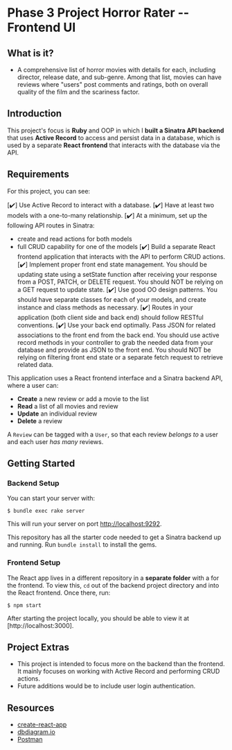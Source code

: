 # Phase 3 Project Horror Rater -- Frontend UI

## What is it?

- A comprehensive list of horror movies with details for each, including director, release date, and sub-genre. Among that list, movies can have reviews where "users" post comments and ratings, both on overall quality of the film and the scariness factor.

## Introduction

This project's focus is **Ruby** and OOP in which I **built a Sinatra API backend** that uses
**Active Record** to access and persist data in a database, which is used
by a separate **React frontend** that interacts with the database via the API.

## Requirements

For this project, you can see:

[✔️] Use Active Record to interact with a database.
[✔️] Have at least two models with a one-to-many relationship.
[✔️] At a minimum, set up the following API routes in Sinatra:
  - create and read actions for both models
  - full CRUD capability for one of the models
[✔️] Build a separate React frontend application that interacts with the API to
  perform CRUD actions.
[✔️] Implement proper front end state management. You should be updating state using a
  setState function after receiving your response from a POST, PATCH, or DELETE 
  request. You should NOT be relying on a GET request to update state. 
[✔️] Use good OO design patterns. You should have separate classes for each of your
  models, and create instance and class methods as necessary. 
[✔️] Routes in your application (both client side and back end) should follow RESTful
  conventions.
[✔️] Use your back end optimally. Pass JSON for related associations to the front 
  end from the back end. You should use active record methods in your controller to grab
  the needed data from your database and provide as JSON to the front end. You
  should NOT be relying on filtering front end state or a separate fetch request to
  retrieve related data.

This application uses a React frontend interface and a
Sinatra backend API, where a user can:

- **Create** a new review or add a movie to the list
- **Read** a list of all movies and review
- **Update** an individual review
- **Delete** a review

A `Review` can be tagged with a `User`, so that each review _belongs to_ a
user and each user _has many_ reviews.

## Getting Started

### Backend Setup

You can start your server with:

```console
$ bundle exec rake server
```

This will run your server on port
[http://localhost:9292](http://localhost:9292).


This repository has all the starter code needed to get a Sinatra backend up and
running. Run `bundle install` to install the gems.


### Frontend Setup

The React app lives in a different repository in a **separate folder** with a for the
frontend. To view this, `cd` out of the backend project directory and into the React frontend. Once there, run:

```console
$ npm start
```

After starting the project locally, you should be able to view it at
[http://localhost:3000].


## Project Extras

- This project is intended to focus more on the backend than the frontend. It mainly focuses on working with
  Active Record and performing CRUD actions.
- Future additions would be to include user login authentication.


## Resources

- [create-react-app][]
- [dbdiagram.io][]
- [Postman][postman download]

[create-react-app]: https://create-react-app.dev/docs/getting-started
[create repo]: https://docs.github.com/en/get-started/quickstart/create-a-repo
[dbdiagram.io]: https://dbdiagram.io/
[postman download]: https://www.postman.com/downloads/
[network tab]: https://developer.chrome.com/docs/devtools/network/
